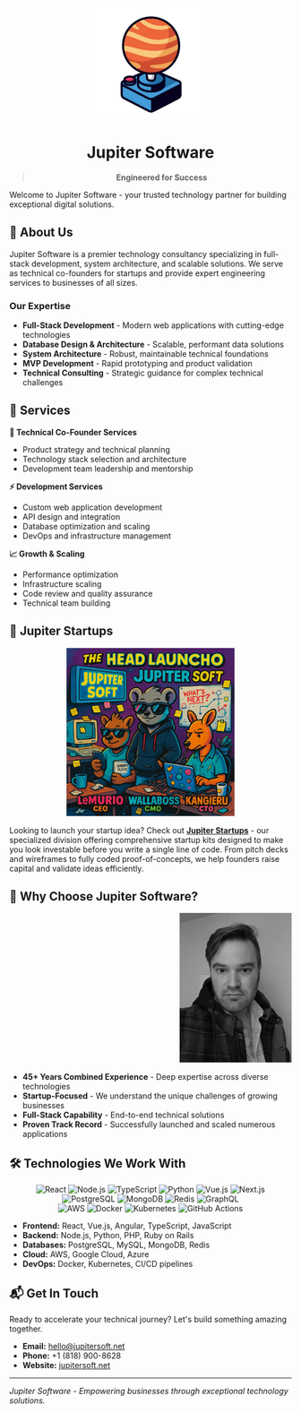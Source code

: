<div align="center">
  <img src="../assets/images/jupiter-software-logo.png" alt="Jupiter Software" width="200" height="200">
  
  # Jupiter Software

> **Engineered for Success**

</div>

Welcome to Jupiter Software - your trusted technology partner for building exceptional digital solutions.

## 🚀 About Us

Jupiter Software is a premier technology consultancy specializing in full-stack development, system architecture, and scalable solutions. We serve as technical co-founders for startups and provide expert engineering services to businesses of all sizes.

### Our Expertise

- **Full-Stack Development** - Modern web applications with cutting-edge technologies
- **Database Design & Architecture** - Scalable, performant data solutions
- **System Architecture** - Robust, maintainable technical foundations
- **MVP Development** - Rapid prototyping and product validation
- **Technical Consulting** - Strategic guidance for complex technical challenges

## 💼 Services

**🔧 Technical Co-Founder Services**

- Product strategy and technical planning
- Technology stack selection and architecture
- Development team leadership and mentorship

**⚡ Development Services**

- Custom web application development
- API design and integration
- Database optimization and scaling
- DevOps and infrastructure management

**📈 Growth & Scaling**

- Performance optimization
- Infrastructure scaling
- Code review and quality assurance
- Technical team building

## 🚀 Jupiter Startups

<div align="center">
  <img src="../assets/images/startup-cartoon.jpg" alt="Jupiter Startups" width="300" height="300">
</div>

Looking to launch your startup idea? Check out [**Jupiter Startups**](https://jupitersoft.net/startups/) - our specialized division offering comprehensive startup kits designed to make you look investable before you write a single line of code. From pitch decks and wireframes to fully coded proof-of-concepts, we help founders raise capital and validate ideas efficiently.

## 🌟 Why Choose Jupiter Software?

<div align="right">
  <img src="../assets/images/team-photo.jpg" alt="Jupiter Software Team" width="200" height="267">
</div>

- **45+ Years Combined Experience** - Deep expertise across diverse technologies
- **Startup-Focused** - We understand the unique challenges of growing businesses
- **Full-Stack Capability** - End-to-end technical solutions
- **Proven Track Record** - Successfully launched and scaled numerous applications

## 🛠️ Technologies We Work With

<div align="center">
  <img src="https://img.shields.io/badge/React-1a365d?style=flat-square&logo=react&logoColor=61dafb&labelColor=2d3748" alt="React">
  <img src="https://img.shields.io/badge/Node.js-1a365d?style=flat-square&logo=node.js&logoColor=68d391&labelColor=2d3748" alt="Node.js">
  <img src="https://img.shields.io/badge/TypeScript-1a365d?style=flat-square&logo=typescript&logoColor=4299e1&labelColor=2d3748" alt="TypeScript">
  <img src="https://img.shields.io/badge/Python-1a365d?style=flat-square&logo=python&logoColor=fbb6ce&labelColor=2d3748" alt="Python">
  <img src="https://img.shields.io/badge/Vue.js-1a365d?style=flat-square&logo=vue.js&logoColor=68d391&labelColor=2d3748" alt="Vue.js">
  <img src="https://img.shields.io/badge/Next.js-1a365d?style=flat-square&logo=next.js&logoColor=ffffff&labelColor=2d3748" alt="Next.js">
</div>

<div align="center">
  <img src="https://img.shields.io/badge/PostgreSQL-2d3748?style=flat-square&logo=postgresql&logoColor=4299e1&labelColor=1a365d" alt="PostgreSQL">
  <img src="https://img.shields.io/badge/MongoDB-2d3748?style=flat-square&logo=mongodb&logoColor=68d391&labelColor=1a365d" alt="MongoDB">
  <img src="https://img.shields.io/badge/Redis-2d3748?style=flat-square&logo=redis&logoColor=f56565&labelColor=1a365d" alt="Redis">
  <img src="https://img.shields.io/badge/GraphQL-2d3748?style=flat-square&logo=graphql&logoColor=e53e3e&labelColor=1a365d" alt="GraphQL">
</div>

<div align="center">
  <img src="https://img.shields.io/badge/AWS-1a202c?style=flat-square&logo=amazon-aws&logoColor=fbb860&labelColor=2d3748" alt="AWS">
  <img src="https://img.shields.io/badge/Docker-1a202c?style=flat-square&logo=docker&logoColor=4299e1&labelColor=2d3748" alt="Docker">
  <img src="https://img.shields.io/badge/Kubernetes-1a202c?style=flat-square&logo=kubernetes&logoColor=9f7aea&labelColor=2d3748" alt="Kubernetes">
  <img src="https://img.shields.io/badge/GitHub_Actions-1a202c?style=flat-square&logo=github-actions&logoColor=68d391&labelColor=2d3748" alt="GitHub Actions">
</div>

- **Frontend:** React, Vue.js, Angular, TypeScript, JavaScript
- **Backend:** Node.js, Python, PHP, Ruby on Rails
- **Databases:** PostgreSQL, MySQL, MongoDB, Redis
- **Cloud:** AWS, Google Cloud, Azure
- **DevOps:** Docker, Kubernetes, CI/CD pipelines

## 📬 Get In Touch

Ready to accelerate your technical journey? Let's build something amazing together.

- **Email:** hello@jupitersoft.net
- **Phone:** +1 (818) 900-8628
- **Website:** [jupitersoft.net](https://jupitersoft.net)

---

_Jupiter Software - Empowering businesses through exceptional technology solutions._
